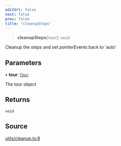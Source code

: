 ```yaml
---
editUrl: false
next: false
prev: false
title: "cleanupSteps"
---
```


> **cleanupSteps**(`tour`): `void`

Cleanup the steps and set pointerEvents back to 'auto'

## Parameters

• **tour**: [`Tour`](../../../tour/classes/Tour.md)

The tour object

## Returns

`void`

## Source

[utils/cleanup.ts:8](https://github.com/shipshapecode/shepherd/blob/78f473198277a0f7ac6fea873f10441dcf8b3944/shepherd.js/src/utils/cleanup.ts#L8)
